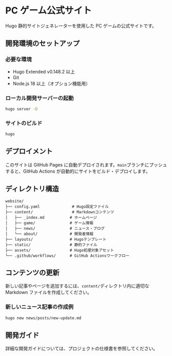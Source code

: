 # PC ゲーム公式サイト

Hugo 静的サイトジェネレーターを使用した PC ゲームの公式サイトです。

## 開発環境のセットアップ

### 必要な環境

-   Hugo Extended v0.148.2 以上
-   Git
-   Node.js 18 以上（オプション機能用）

### ローカル開発サーバーの起動

```bash
hugo server -D
```

### サイトのビルド

```bash
hugo
```

## デプロイメント

このサイトは GitHub Pages に自動デプロイされます。`main`ブランチにプッシュすると、GitHub Actions が自動的にサイトをビルド・デプロイします。

## ディレクトリ構造

```
website/
├── config.yaml              # Hugo設定ファイル
├── content/                 # Markdownコンテンツ
│   ├── _index.md           # ホームページ
│   ├── game/               # ゲーム情報
│   ├── news/               # ニュース・ブログ
│   └── about/              # 開発者情報
├── layouts/                # Hugoテンプレート
├── static/                 # 静的ファイル
├── assets/                 # Hugo処理対象アセット
└── .github/workflows/      # GitHub Actionsワークフロー
```

## コンテンツの更新

新しい記事やページを追加するには、`content/`ディレクトリ内に適切な Markdown ファイルを作成してください。

### 新しいニュース記事の作成例

```bash
hugo new news/posts/new-update.md
```

## 開発ガイド

詳細な開発ガイドについては、プロジェクトの仕様書を参照してください。
